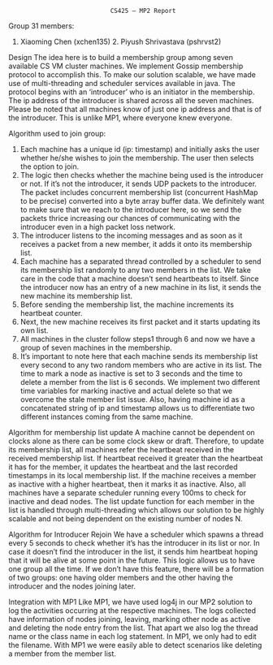                                 CS425 – MP2 Report

Group 31 members:
1.	Xiaoming Chen (xchen135)			2.      Piyush Shrivastava (pshrvst2)

Design
The idea here is to build a membership group among seven available CS VM cluster machines. We implement Gossip membership protocol to accomplish this. To make our solution scalable, we have made use of multi-threading and scheduler services available in java. The protocol begins with an ‘introducer’ who is an initiator in the membership. The ip address of the introducer is shared across all the seven machines. Please be noted that all machines know of just one ip address and that is of the introducer. This is unlike MP1, where everyone knew everyone.

Algorithm used to join group:
1.	Each machine has a unique id (ip: timestamp) and initially asks the user whether he/she wishes to join the membership. The user then selects the option to join.
2.	The logic then checks whether the machine being used is the introducer or not. If it’s not the introducer, it sends UDP packets to the introducer. The packet includes concurrent membership list (concurrent HashMap to be precise) converted into a byte array buffer data. We definitely want to make sure that we reach to the introducer here, so we send the packets thrice increasing our chances of communicating with the introducer even in a high packet loss network.
3.	The introducer listens to the incoming messages and as soon as it receives a packet from a new member, it adds it onto its membership list.
4.	Each machine has a separated thread controlled by a scheduler to send its membership list randomly to any two members in the list. We take care in the code that a machine doesn’t send heartbeats to itself. Since the introducer now has an entry of a new machine in its list, it sends the new machine its membership list.
5.	Before sending the membership list, the machine increments its heartbeat counter.
6.	Next, the new machine receives its first packet and it starts updating its own list.
7.	All machines in the cluster follow steps1 through 6 and now we have a group of seven machines in the membership.
8.	It’s important to note here that each machine sends its membership list every second to any two random members who are active in its list. The time to mark a node as inactive is set to 3 seconds and the time to delete a member from the list is 6 seconds. We implement two different time variables for marking inactive and actual delete so that we overcome the stale member list issue. Also, having machine id as a concatenated string of ip and timestamp allows us to differentiate two different instances coming from the same machine.

Algorithm for membership list update
A machine cannot be dependent on clocks alone as there can be some clock skew or draft. Therefore, to update its membership list, all machines refer the heartbeat received in the received membership list. If heartbeat received it greater than the heartbeat it has for the member, it updates the heartbeat and the last recorded timestamps in its local membership list. If the machine receives a member as inactive with a higher heartbeat, then it marks it as inactive. Also, all machines have a separate scheduler running every 100ms to check for inactive and dead nodes. The list update function for each member in the list is handled through multi-threading which allows our solution to be highly scalable and not being dependent on the existing number of nodes N.

Algorithm for Introducer Rejoin
We have a scheduler which spawns a thread every 5 seconds to check whether it’s has the introducer in its list or nor. In case it doesn’t find the introducer in the list, it sends him heartbeat hoping that it will be alive at some point in the future.  This logic allows us to have one group all the time. If we don’t have this feature, there will be a formation of two groups: one having older members and the other having the introducer and the nodes joining later.

Integration with MP1
Like MP1, we have used log4j in our MP2 solution to log the activities occurring at the respective machines. The logs collected have information of nodes joining, leaving, marking other node as active and deleting the node entry from the list. That apart we also log the thread name or the class name in each log statement. In MP1, we only had to edit the filename. With MP1 we were easily able to detect scenarios like deleting a member from the member list. 
